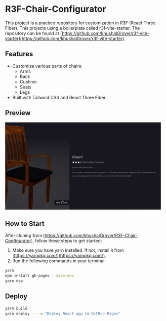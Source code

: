# R3F-Chair-Configurator

This project is a practice repository for customization in R3F (React Three Fiber). This projects using a boilerplate called r3f-vite-starter. The repository can be found at [https://github.com/khushalGrover/r3f-vite-starter](https://github.com/khushalGrover/r3f-vite-starter).

## Features
- Customize various parts of chairs:
  - Arms
  - Back
  - Cushion
  - Seats
  - Legs
- Built with Tailwind CSS and React Three Fiber

## Preview
![](https://github.com/khushalGrover/R3F-Chair-Configurator/blob/main/public/tumbnail%20src/chairConfig-ezgif.com-video-to-gif-converter.gif)

## How to Start
After cloning from [https://github.com/khushalGrover/R3F-Chair-Configurator], follow these steps to get started:

1. Make sure you have yarn installed. If not, install it from [https://yarnpkg.com/](https://yarnpkg.com/).
2. Run the following commands in your terminal:

```bash
yarn
npm install gh-pages --save-dev
yarn dev
```

## Deploy
```bash
yarn build
yarn deploy -- -m "Deploy React app to GitHub Pages"
